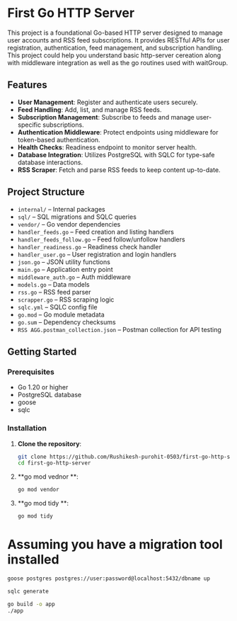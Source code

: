 # First Go HTTP Server

This project is a foundational Go-based HTTP server designed to manage user accounts and RSS feed subscriptions. It provides RESTful APIs for user registration, authentication, feed management, and subscription handling.
This project could help you understand basic http-server cereation along with middleware integration as well as the go routines used with waitGroup. 

## Features

- **User Management**: Register and authenticate users securely.
- **Feed Handling**: Add, list, and manage RSS feeds.
- **Subscription Management**: Subscribe to feeds and manage user-specific subscriptions.
- **Authentication Middleware**: Protect endpoints using middleware for token-based authentication.
- **Health Checks**: Readiness endpoint to monitor server health.
- **Database Integration**: Utilizes PostgreSQL with SQLC for type-safe database interactions.
- **RSS Scraper**: Fetch and parse RSS feeds to keep content up-to-date.

## Project Structure

- `internal/` – Internal packages
- `sql/` – SQL migrations and SQLC queries
- `vendor/` – Go vendor dependencies
- `handler_feeds.go` – Feed creation and listing handlers
- `handler_feeds_follow.go` – Feed follow/unfollow handlers
- `handler_readiness.go` – Readiness check handler
- `handler_user.go` – User registration and login handlers
- `json.go` – JSON utility functions
- `main.go` – Application entry point
- `middleware_auth.go` – Auth middleware
- `models.go` – Data models
- `rss.go` – RSS feed parser
- `scrapper.go` – RSS scraping logic
- `sqlc.yml` – SQLC config file
- `go.mod` – Go module metadata
- `go.sum` – Dependency checksums
- `RSS AGG.postman_collection.json` – Postman collection for API testing


## Getting Started

### Prerequisites

- Go 1.20 or higher
- PostgreSQL database
- goose
- sqlc

### Installation

1. **Clone the repository**:
   ```bash
   git clone https://github.com/Rushikesh-purohit-0503/first-go-http-server.git
   cd first-go-http-server
2. **go mod vednor **:
   ```bash
   go mod vendor
3. **go mod tidy **:
   ```bash
   go mod tidy 


# Assuming you have a migration tool installed
  ```bash
  goose postgres postgres://user:password@localhost:5432/dbname up

  sqlc generate

  go build -o app
  ./app
